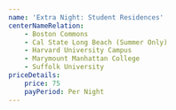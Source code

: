 ```yaml
---
name: 'Extra Night: Student Residences'
centerNameRelation:
    - Boston Commons
    - Cal State Long Beach (Summer Only)
    - Harvard University Campus
    - Marymount Manhattan College
    - Suffolk University
priceDetails:
    price: 75
    payPeriod: Per Night
---
```

